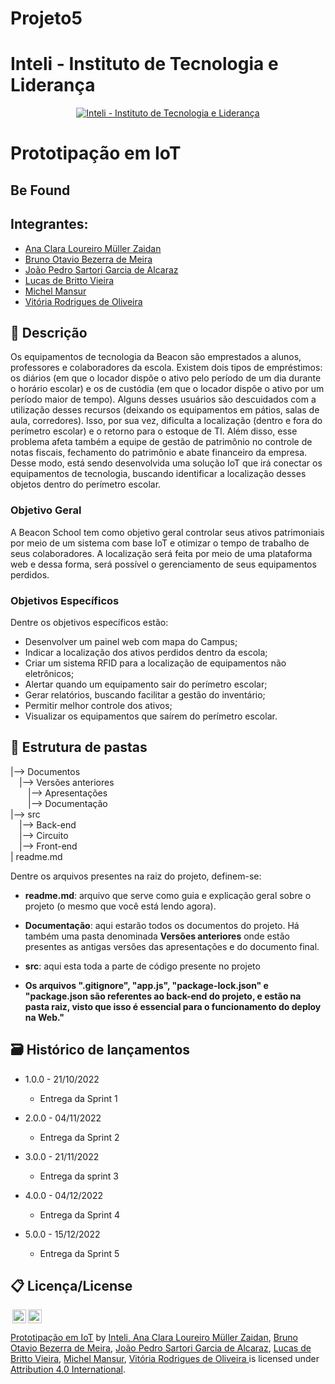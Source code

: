 # Projeto5
# Inteli - Instituto de Tecnologia e Liderança 

<p align="center">
<a href= "https://www.inteli.edu.br/"><img src="https://www.inteli.edu.br/wp-content/uploads/2021/08/20172028/marca_1-2.png" alt="Inteli - Instituto de Tecnologia e Liderança" border="0"></a>
</p>

# Prototipação em IoT

## Be Found

## Integrantes: 
- <a href="https://www.linkedin.com/in/ana-clara-loureiro-muller-zaidan/">Ana Clara Loureiro Müller Zaidan</a>
- <a href="https://www.linkedin.com/in/bruno-meira-75419918b/">Bruno Otavio Bezerra de Meira</a> 
- <a href="">João Pedro Sartori Garcia de Alcaraz</a>
- <a href="https://www.linkedin.com/in/lucas-britto-376665208/">Lucas de Britto Vieira</a>
- <a href="https://www.linkedin.com/in/michel-mansur-26006a219/">Michel Mansur</a>
- <a href="https://www.linkedin.com/in/vit%C3%B3ria-rodrigues-de-oliveira-bb955921b/">Vitória Rodrigues de Oliveira</a> 


## 📝 Descrição
Os equipamentos de tecnologia da Beacon são emprestados a alunos, professores e colaboradores da escola. Existem dois tipos de empréstimos: os diários (em que o locador dispõe o ativo pelo período de um dia durante o horário escolar) e os de custódia (em que o locador dispõe o ativo por um período maior de tempo). Alguns desses usuários são descuidados com a utilização desses recursos (deixando os equipamentos em pátios, salas de aula, corredores). Isso, por sua vez, dificulta a localização (dentro e fora do perímetro escolar) e o retorno para o estoque de TI. Além disso, esse problema afeta também a equipe de gestão de patrimônio no controle de notas fiscais, fechamento do patrimônio e abate financeiro da empresa. Desse modo, está sendo desenvolvida uma solução IoT que irá conectar os equipamentos de tecnologia, buscando identificar a localização desses objetos dentro do perímetro escolar.  

### Objetivo Geral
A Beacon School tem como objetivo geral controlar seus ativos patrimoniais por meio de um sistema com base IoT e otimizar o tempo de trabalho de seus colaboradores. A localização será feita por meio de uma plataforma web e dessa forma, será possível o gerenciamento de seus equipamentos perdidos.

### Objetivos Específicos 
Dentre os objetivos específicos estão:
- Desenvolver um painel web com mapa do Campus;
- Indicar a localização dos ativos perdidos dentro da escola;
- Criar um sistema RFID para a localização de equipamentos não eletrônicos;
- Alertar quando um equipamento sair do perímetro escolar;
- Gerar relatórios, buscando facilitar a gestão do inventário;
- Permitir melhor controle dos ativos;
- Visualizar os equipamentos que saírem do perímetro escolar.


## 📁 Estrutura de pastas


|--> Documentos<br>
  &emsp;|--> Versões anteriores<br>
    &emsp;&emsp;|--> Apresentações<br>
    &emsp;&emsp;|--> Documentação<br>
|--> src<br>
  &emsp;|--> Back-end<br>
  &emsp;|--> Circuito<br>
  &emsp;|--> Front-end<br>
| readme.md<br>


Dentre os arquivos presentes na raiz do projeto, definem-se:

- <b>readme.md</b>: arquivo que serve como guia e explicação geral sobre o projeto (o mesmo que você está lendo agora).

- <b>Documentação</b>: aqui estarão todos os documentos do projeto. Há também uma pasta denominada <b>Versões anteriores</b> onde estão presentes as antigas versões das apresentações e do documento final.

- <b>src</b>: aqui esta toda a parte de código presente no projeto

- <b>Os arquivos ".gitignore", "app.js", "package-lock.json" e "package.json são referentes ao back-end do projeto, e estão na pasta raiz, visto que isso é essencial para o funcionamento do deploy na Web."</b>

## 🗃 Histórico de lançamentos

* 1.0.0 - 21/10/2022
    * Entrega da Sprint 1
 
* 2.0.0 - 04/11/2022
   * Entrega da Sprint 2
  
* 3.0.0 - 21/11/2022
   * Entrega da sprint 3
  
* 4.0.0 - 04/12/2022
   * Entrega da Sprint 4
   
* 5.0.0 - 15/12/2022
   * Entrega da Sprint 5

## 📋 Licença/License

<img style="height:22px!important;margin-left:3px;vertical-align:text-bottom;" src="https://mirrors.creativecommons.org/presskit/icons/cc.svg?ref=chooser-v1"><img style="height:22px!important;margin-left:3px;vertical-align:text-bottom;" src="https://mirrors.creativecommons.org/presskit/icons/by.svg?ref=chooser-v1"><p xmlns:cc="http://creativecommons.org/ns#" xmlns:dct="http://purl.org/dc/terms/"><a property="dct:title" rel="cc:attributionURL" href="https://github.com/Spidus/Teste_Final_1">Prototipação em IoT</a> by <a rel="cc:attributionURL dct:creator" property="cc:attributionName" href="https://www.yggbrasil.com.br/vr">Inteli, <a href="">Ana Clara Loureiro Müller Zaidan</a>, <a href="">Bruno Otavio Bezerra de Meira</a>, <a href="">João Pedro Sartori Garcia de Alcaraz</a>, <a href="">Lucas de Britto Vieira</a>, <a href="">Michel Mansur</a>, <a href="">Vitória Rodrigues de Oliveira </a> </a> is licensed under <a href="http://creativecommons.org/licenses/by/4.0/?ref=chooser-v1" target="_blank" rel="license noopener noreferrer" style="display:inline-block;">Attribution 4.0 International</a>.</p>
